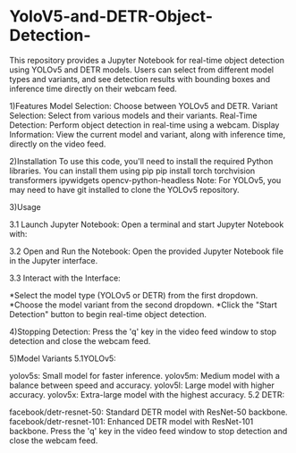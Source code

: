 # YoloV5-and-DETR-Object-Detection-
This repository provides a Jupyter Notebook for real-time object detection using YOLOv5 and DETR models. Users can select from different model types and variants, and see detection results with bounding boxes and inference time directly on their webcam feed.


1)Features
Model Selection: Choose between YOLOv5 and DETR.
Variant Selection: Select from various models and their variants.
Real-Time Detection: Perform object detection in real-time using a webcam.
Display Information: View the current model and variant, along with inference time, directly on the video feed.

2)Installation
To use this code, you'll need to install the required Python libraries. You can install them using pip
pip install torch torchvision transformers ipywidgets opencv-python-headless
Note: For YOLOv5, you may need to have git installed to clone the YOLOv5 repository.

3)Usage

3.1 Launch Jupyter Notebook:
Open a terminal and start Jupyter Notebook with:

3.2 Open and Run the Notebook:
Open the provided Jupyter Notebook file in the Jupyter interface.

3.3 Interact with the Interface:

   *Select the model type (YOLOv5 or DETR) from the first dropdown.
   *Choose the model variant from the second dropdown.
   *Click the "Start Detection" button to begin real-time object detection.
   
4)Stopping Detection:
Press the 'q' key in the video feed window to stop detection and close the webcam feed.

5)Model Variants
5.1YOLOv5:

  yolov5s: Small model for faster inference.
  yolov5m: Medium model with a balance between speed and accuracy.
  yolov5l: Large model with higher accuracy.
  yolov5x: Extra-large model with the highest accuracy.
5.2 DETR:

  facebook/detr-resnet-50: Standard DETR model with ResNet-50 backbone.
  facebook/detr-resnet-101: Enhanced DETR model with ResNet-101 backbone.
Press the 'q' key in the video feed window to stop detection and close the webcam feed.
